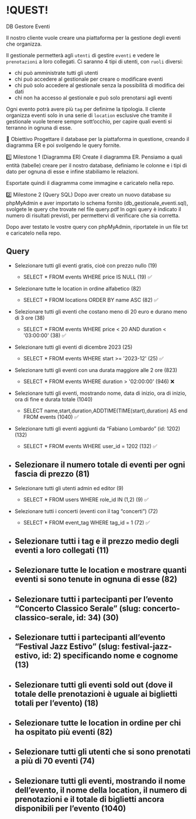 # !QUEST! #

DB Gestore Eventi

Il nostro cliente vuole creare una piattaforma per la gestione degli eventi che organizza.

Il gestionale permetterà agli `utenti` di gestire `eventi` e vedere le `prenotazioni` a loro collegati. 
Ci saranno 4 tipi di utenti, con `ruoli` diversi: 
- chi può amministrate tutti gli utenti
- chi può accedere al gestionale per creare o modificare eventi
- chi può solo accedere al gestionale senza la possibilità di modifica dei dati
- chi non ha accesso al gestionale e può solo prenotarsi agli eventi

Ogni evento potrà avere più `tag` per definirne la tipologia.
Il cliente organizza eventi solo in una serie di `location` esclusive che tramite il gestionale vuole tenere sempre sott’occhio, per capire quali eventi si terranno in ognuna di esse.

🎯 Obiettivo
Progettare il database per la piattaforma in questione, creando il diagramma ER e poi svolgendo le query fornite.

1️⃣ Milestone 1 (Diagramma ER)
Create il diagramma ER. Pensiamo a quali entità (tabelle) creare per il nostro database, definiamo le colonne e i tipi di dato per ognuna di esse e infine stabiliamo le relazioni.

Esportate quindi il diagramma come immagine e caricatelo nella repo.

2️⃣ Milestone 2 (Query SQL)
Dopo aver creato un nuovo database su phpMyAdmin e aver importato lo schema fornito (db_gestionale_eventi.sql), svolgete le query che trovate nel file query.pdf
In ogni query è indicato il numero di risultati previsti, per permettervi di verificare che sia corretta.

Dopo aver testato le vostre query con phpMyAdmin, riportatele in un file txt e caricatelo nella repo.


## Query ##

- Selezionare tutti gli eventi gratis, cioè con prezzo nullo (19)
    - SELECT * FROM events WHERE price IS NULL (19) ✅

- Selezionare tutte le location in ordine alfabetico (82)
    - SELECT * FROM locations ORDER BY name ASC (82) ✅
    
- Selezionare tutti gli eventi che costano meno di 20 euro e durano meno di 3 ore (38)
    - SELECT * FROM events WHERE price < 20 AND duration < '03:00:00' (38) ✅
    
- Selezionare tutti gli eventi di dicembre 2023 (25)
    - SELECT * FROM events WHERE start >= '2023-12' (25) ✅
    
- Selezionare tutti gli eventi con una durata maggiore alle 2 ore (823)
    - SELECT * FROM events WHERE duration > '02:00:00' (946) ❌
    
- Selezionare tutti gli eventi, mostrando nome, data di inizio, ora di inizio, ora di fine e
durata totale (1040)
    - SELECT name,start,duration,ADDTIME(TIME(start),duration) AS end FROM events (1040) ✅
    
- Selezionare tutti gli eventi aggiunti da “Fabiano Lombardo” (id: 1202) (132)
    - SELECT * FROM events WHERE user_id = 1202 (132) ✅
    
- Selezionare il numero totale di eventi per ogni fascia di prezzo (81)
    - 
    
- Selezionare tutti gli utenti admin ed editor (9)
    - SELECT * FROM users WHERE role_id IN (1,2) (9) ✅
    
- Selezionare tutti i concerti (eventi con il tag “concerti”) (72)
    - SELECT * FROM event_tag WHERE tag_id = 1 (72) ✅
    
- Selezionare tutti i tag e il prezzo medio degli eventi a loro collegati (11)
    - 
    
- Selezionare tutte le location e mostrare quanti eventi si sono tenute in ognuna di
esse (82)
    - 

- Selezionare tutti i partecipanti per l’evento “Concerto Classico Serale” (slug:
concerto-classico-serale, id: 34) (30)
    - 
    
- Selezionare tutti i partecipanti all’evento “Festival Jazz Estivo” (slug:
festival-jazz-estivo, id: 2) specificando nome e cognome (13)
    - 
    
- Selezionare tutti gli eventi sold out (dove il totale delle prenotazioni è uguale ai
biglietti totali per l’evento) (18)
    - 
    
- Selezionare tutte le location in ordine per chi ha ospitato più eventi (82)
    - 
    
- Selezionare tutti gli utenti che si sono prenotati a più di 70 eventi (74)
    - 
    
- Selezionare tutti gli eventi, mostrando il nome dell’evento, il nome della location, il
numero di prenotazioni e il totale di biglietti ancora disponibili per l’evento (1040)
    - 
    